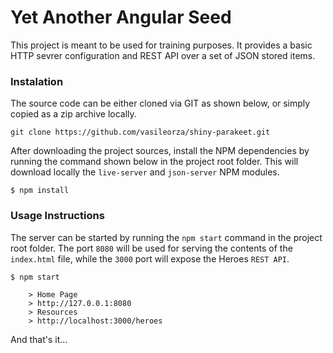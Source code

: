 # Yet Another Angular Seed

This project is meant to be used for training purposes. It provides a basic HTTP sevrer configuration and REST API over a set of JSON stored items.

### Instalation

The source code can be either cloned via GIT as shown below, or simply copied as a zip archive locally.
```
git clone https://github.com/vasileorza/shiny-parakeet.git
```
After downloading the project sources, install the NPM dependencies by running the command shown below in the project root folder. This will download locally the `live-server` and `json-server` NPM modules.
```
$ npm install
```

### Usage Instructions
The server can be started by running the `npm start` command in the project root folder. The port `8080` will be used for serving the contents of the `index.html` file, while the `3000` port will expose the Heroes `REST API`.

```
$ npm start

    > Home Page
    > http://127.0.0.1:8080
    > Resources
    > http://localhost:3000/heroes
```
And that's it...
